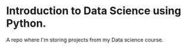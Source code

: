 # Introduction to Data Science using Python.

A repo where I'm storing projects from my Data science course.